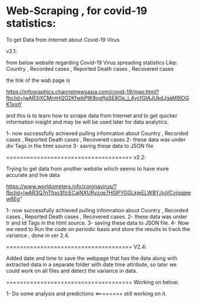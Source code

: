 # Web-Scraping , for covid-19 statistics:

To get Data from Internet about Covid-19 Virus

v2.1:

from below website regarding Covid-19 Virus spreading statistics
Like:
Country , Recorded cases , Reported Death cases , Recovered cases

the link of the wab page is 

https://infographics.channelnewsasia.com/covid-19/map.html?fbclid=IwAR3iXCMrnHQO2KfwbPtK8ogflgSE8Op_l_4ycfGIAJUkdJgaM9lOGK1xioY

and this is to learn how to scrape data from Internet and to get quicker information insight and may be will be used later for 
data analytics.

1- now successfully achieved pulling infomration about Country , Recorded cases , Reported Death cases , Recovered cases
2- these data was under div Tags in the html source
3- saving these data to JSON file

=====================================
v2.2:

Trying to get data from another website which seems to have more accurate and live data

https://www.worldometers.info/coronavirus/?fbclid=IwAR3Q7nTfpo3flcECajNXURyzoe7H0lPYGGLkjeELWBYJjoVCvjqqjeew6Eg"

1- now successfully achieved pulling infomration about Country , Recorded cases , Reported Death cases , Recovered cases.
2- these data was under tr and td Tags in the html source.
3- saving these data to JSON file.
4- Now we need to Run the code on periodic basis and store the results to track the variance , done in ver 2.4.

=====================================
V2.4:

Added date and time to save the webpage that has the data along with extracted data in a separate folder with date time attribute, so later we could work on all files and detect the variance in data.


=====================================
Working on below:

1- Do some analysis and predictions <======== still working on it.
